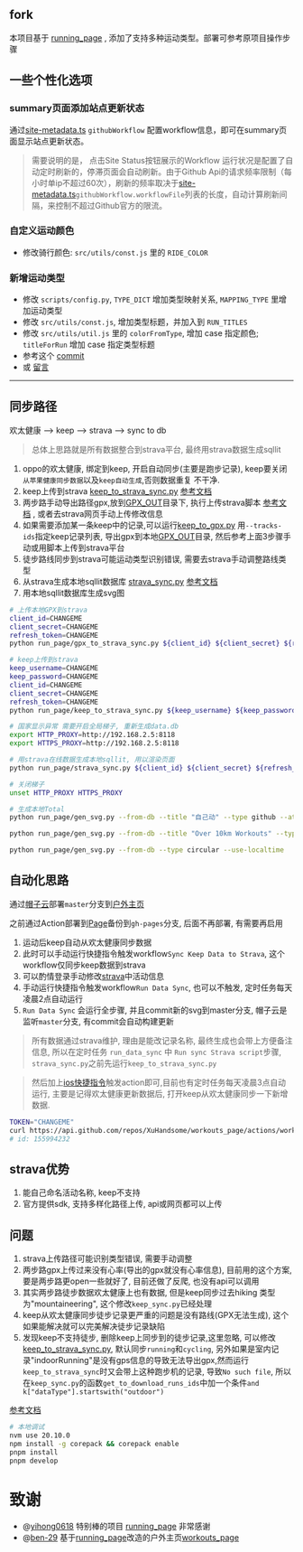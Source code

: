 ## fork
本项目基于 [running_page](https://github.com/yihong0618/running_page/blob/master/README-CN.md) , 添加了支持多种运动类型。部署可参考原项目操作步骤

## 一些个性化选项

### summary页面添加站点更新状态
通过[site-metadata.ts](./src/static/site-metadata.ts) `githubWorkflow` 配置workflow信息，即可在summary页面显示站点更新状态。
> 需要说明的是， 点击Site Status按钮展示的Workflow 运行状况是配置了自动定时刷新的，停滞页面会自动刷新。由于Github Api的请求频率限制（每小时单ip不超过60次），刷新的频率取决于[site-metadata.ts](./src/static/site-metadata.ts)`githubWorkflow.workflowFile`列表的长度，自动计算刷新间隔，来控制不超过Github官方的限流。

### 自定义运动颜色

- 修改骑行颜色: `src/utils/const.js` 里的 `RIDE_COLOR`

### 新增运动类型

- 修改 `scripts/config.py`, `TYPE_DICT` 增加类型映射关系, `MAPPING_TYPE` 里增加运动类型
- 修改 `src/utils/const.js`, 增加类型标题，并加入到 `RUN_TITLES`
- 修改 `src/utils/util.js` 里的 `colorFromType`, 增加 case 指定颜色; `titleForRun`  增加 case 指定类型标题
- 参考这个 [commit](https://github.com/ben-29/workouts_page/commit/f3a35884d626009d33e05adc76bbc8372498f317)
- 或 [留言](https://github.com/ben-29/workouts_page/issues/20)
---

## 同步路径
欢太健康 --> keep --> strava --> sync to db
> 总体上思路就是所有数据整合到strava平台, 最终用strava数据生成sqllit

1. oppo的欢太健康, 绑定到keep, 开启自动同步(主要是跑步记录), keep要关闭`从苹果健康同步数据`以及`keep自动生成`,否则数据重复 不干净.
2. keep上传到strava [keep_to_strava_sync.py](./run_page/keep_to_strava_sync.py) [参考文档](https://github.com/yihong0618/running_page/blob/master/README-CN.md#keep_to_strava)
3. 两步路手动导出路径gpx,放到[GPX_OUT](./GPX_OUT/)目录下, 执行上传strava脚本 [参考文档](https://github.com/yihong0618/running_page/blob/master/README-CN.md#strava) , 或者去strava网页手动上传修改信息
4. 如果需要添加某一条keep中的记录,可以运行[keep_to_gpx.py](./run_page/keep_to_gpx.py) 用`--tracks-ids`指定keep记录列表, 导出gpx到本地[GPX_OUT](./GPX_OUT/)目录, 然后参考上面3步骤手动或用脚本上传到strava平台
5. 徒步路线同步到strava可能运动类型识别错误, 需要去strava手动调整路线类型
6. 从strava生成本地sqllit数据库 [strava_sync.py](./run_page/strava_sync.py) [参考文档](https://github.com/yihong0618/running_page/blob/master/README-CN.md#strava)
7. 用本地sqllit数据库生成svg图


```bash
# 上传本地GPX到strava
client_id=CHANGEME
client_secret=CHANGEME
refresh_token=CHANGEME
python run_page/gpx_to_strava_sync.py ${client_id} ${client_secret} ${refresh_token}

# keep上传到strava
keep_username=CHANGEME
keep_password=CHANGEME
client_id=CHANGEME
client_secret=CHANGEME
refresh_token=CHANGEME
python run_page/keep_to_strava_sync.py ${keep_username} ${keep_password} ${client_id} ${client_secret} ${refresh_token}

# 国家显示异常 需要开启全局梯子, 重新生成data.db
export HTTP_PROXY=http://192.168.2.5:8118
export HTTPS_PROXY=http://192.168.2.5:8118

# 用strava在线数据生成本地sqllit, 用以渲染页面
python run_page/strava_sync.py ${client_id} ${client_secret} ${refresh_token}

# 关闭梯子
unset HTTP_PROXY HTTPS_PROXY

# 生成本地Total
python run_page/gen_svg.py --from-db --title "自己动" --type github --athlete "精细鬼" --special-distance 10 --special-distance2 20 --special-color yellow --special-color2 red --output assets/github.svg --use-localtime --min-distance 0.5

python run_page/gen_svg.py --from-db --title "Over 10km Workouts" --type grid --athlete "精细鬼"  --output assets/grid.svg --min-distance 10.0 --special-color yellow --special-color2 red --special-distance 20 --special-distance2 40 --use-localtime

python run_page/gen_svg.py --from-db --type circular --use-localtime
```

## 自动化思路

通过[帽子云](https://dash.maoziyun.com/)部署`master`分支到[户外主页](https://r.ohops.org)

之前通过Action部署到[Page](https://up.ohops.org)备份到`gh-pages`分支, 后面不再部署, 有需要再启用

1. 运动后keep自动从欢太健康同步数据
2. 此时可以手动运行快捷指令触发workflow`Sync Keep Data to Strava`, 这个workflow仅同步keep数据到strava
3. 可以酌情登录手动修改[strava](https://www.strava.com/athlete/training)中活动信息
4. 手动运行快捷指令触发workflow`Run Data Sync`, 也可以不触发, 定时任务每天凌晨2点自动运行
5. `Run Data Sync` 会运行全步骤, 并且commit新的svg到master分支, 帽子云是监听`master`分支, 有commit会自动构建更新


> 所有数据通过strava维护, 理由是能改记录名称, 最终生成也会带上方便备注信息, 所以在定时任务 `run_data_sync` 中 `Run sync Strava script`步骤, `strava_sync.py`之前先运行`keep_to_strava_sync.py`

> 然后加上[ios快捷指令](https://github.com/yihong0618/running_page/blob/master/README-CN.md#%E5%BF%AB%E6%8D%B7%E6%8C%87%E4%BB%A4)触发action即可,目前也有定时任务每天凌晨3点自动运行, 主要是记得欢太健康更新数据后, 打开keep从欢太健康同步一下新增数据.

```bash
TOKEN="CHANGEME"
curl https://api.github.com/repos/XuHandsome/workouts_page/actions/workflows -H "Authorization: token ${TOKEN}"
# id: 155994232
```

## strava优势
1. 能自己命名活动名称, keep不支持
2. 官方提供sdk, 支持多样化路径上传, api或网页都可以上传

## 问题
1. strava上传路径可能识别类型错误, 需要手动调整
2. 两步路gpx上传过来没有心率(导出的gpx就没有心率信息), 目前用的这个方案, 要是两步路更open一些就好了, 目前还做了反爬, 也没有api可以调用
3. 其实两步路徒步数据欢太健康上也有数据, 但是keep同步过去hiking 类型为"mountaineering", 这个修改`keep_sync.py`已经处理
4. keep从欢太健康同步徒步记录更严重的问题是没有路线(GPX无法生成), 这个如果能解决就可以完美解决徒步记录缺陷
5. 发现keep不支持徒步, 删除keep上同步到的徒步记录,这里忽略, 可以修改[keep_to_strava_sync.py](./run_page/keep_to_strava_sync.py), 默认同步`running`和`cycling`, 另外如果是室内记录"indoorRunning"是没有gps信息的导致无法导出gpx,然而运行`keep_to_strava_sync`时又会带上这种跑步机的记录, 导致`No such file`, 所以在`keep_sync.py`的函数`get_to_download_runs_ids`中加一个条件`and k["dataType"].startswith("outdoor")`

[参考文档](https://github.com/yihong0618/running_page/blob/master/README-CN.md#%E5%AE%89%E8%A3%85%E5%8F%8A%E6%B5%8B%E8%AF%95-node--20-python--311)
```bash
# 本地调试
nvm use 20.10.0
npm install -g corepack && corepack enable
pnpm install
pnpm develop
```

# 致谢

- @[yihong0618](https://github.com/yihong0618) 特别棒的项目 [running_page](https://github.com/yihong0618/running_page) 非常感谢
- @[ben-29](https://github.com/ben-29) 基于[running_page](https://github.com/yihong0618/running_page)改造的户外主页[workouts_page](https://github.com/ben-29/workouts_page)
